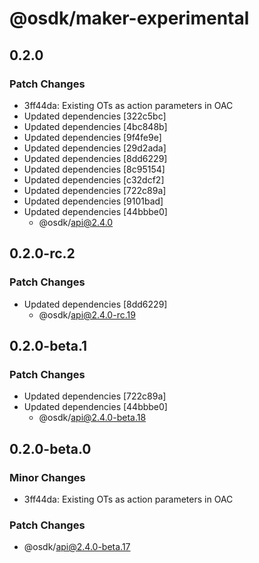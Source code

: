 # @osdk/maker-experimental

## 0.2.0

### Patch Changes

- 3ff44da: Existing OTs as action parameters in OAC
- Updated dependencies [322c5bc]
- Updated dependencies [4bc848b]
- Updated dependencies [9f4fe9e]
- Updated dependencies [29d2ada]
- Updated dependencies [8dd6229]
- Updated dependencies [8c95154]
- Updated dependencies [c32dcf2]
- Updated dependencies [722c89a]
- Updated dependencies [9101bad]
- Updated dependencies [44bbbe0]
  - @osdk/api@2.4.0

## 0.2.0-rc.2

### Patch Changes

- Updated dependencies [8dd6229]
  - @osdk/api@2.4.0-rc.19

## 0.2.0-beta.1

### Patch Changes

- Updated dependencies [722c89a]
- Updated dependencies [44bbbe0]
  - @osdk/api@2.4.0-beta.18

## 0.2.0-beta.0

### Minor Changes

- 3ff44da: Existing OTs as action parameters in OAC

### Patch Changes

- @osdk/api@2.4.0-beta.17
